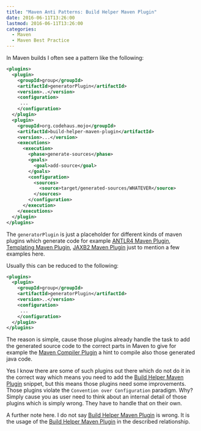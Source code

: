 ```yaml
---
title: "Maven Anti Patterns: Build Helper Maven Plugin"
date: 2016-06-11T13:26:00
lastmod: 2016-06-11T13:26:00
categories:
  - Maven
  - Maven Best Practice
---
```

In Maven builds I often see a pattern like the following:

```xml
<plugins>
  <plugin>
    <groupId>group</groupId>
    <artifactId>generatorPlugin</artifactId>
    <version>..</version>
    <configuration>
     ...
    </configuration>
  </plugin>
  <plugin>
    <groupId>org.codehaus.mojo</groupId>
    <artifactId>build-helper-maven-plugin</artifactId>
    <version>...</version>
    <executions>
      <execution>
        <phase>generate-sources</phase>
        <goals>
          <goal>add-source</goal>
        </goals>
        <configuration>
          <sources>
            <source>target/generated-sources/WHATEVER</source>
          </sources>
        </configuration>
      </execution>
    </executions>
  </plugin>
</plugins>
```

The `generatorPlugin` is just a placeholder for different kinds of maven plugins which generate
code for example [ANTLR4 Maven Plugin][antlr4-maven-plugin], 
[Templating Maven Plugin][templating-maven-plugin], [JAXB2 Maven Plugin][jaxb2-maven-plugin] just
to mention a few examples here.

Usually this can be reduced to the following:
```xml
<plugins>
  <plugin>
    <groupId>group</groupId>
    <artifactId>generatorPlugin</artifactId>
    <version>..</version>
    <configuration>
     ...
    </configuration>
  </plugin>
</plugins>
```
The reason is simple, cause those plugins already handle the task to add the 
generated source code to the correct parts in Maven to give for example the
[Maven Compiler Plugin][maven-compiler-plugin] a hint to compile also those
generated java code.

Yes I know there are some of such plugins out there which do not do it in the
correct way which means you need to add the [Build Helper Maven Plugin][build-helper-maven-plugin] 
snippet, but this means those plugins need some improvements. Those plugins 
violate the `Convention over Configuration` paradigm. Why? Simply cause you 
as user need to think about an internal detail of those plugins which is simply 
wrong. They have to handle that on their own. 

A further note here. I do not say [Build Helper Maven Plugin][build-helper-maven-plugin]
is wrong. It is the usage of the [Build Helper Maven Plugin][build-helper-maven-plugin]
in the described relationship.


[jaxb2-maven-plugin]: https://www.mojohaus.org/jaxb2-maven-plugin/Documentation/v2.2/
[antlr4-maven-plugin]: https://www.antlr.org/api/maven-plugin/latest/
[templating-maven-plugin]: https://www.mojohaus.org/templating-maven-plugin/
[maven-compiler-plugin]: https://maven.apache.org/plugins/maven-compiler-plugin/
[build-helper-maven-plugin]: https://www.mojohaus.org/build-helper-maven-plugin/

